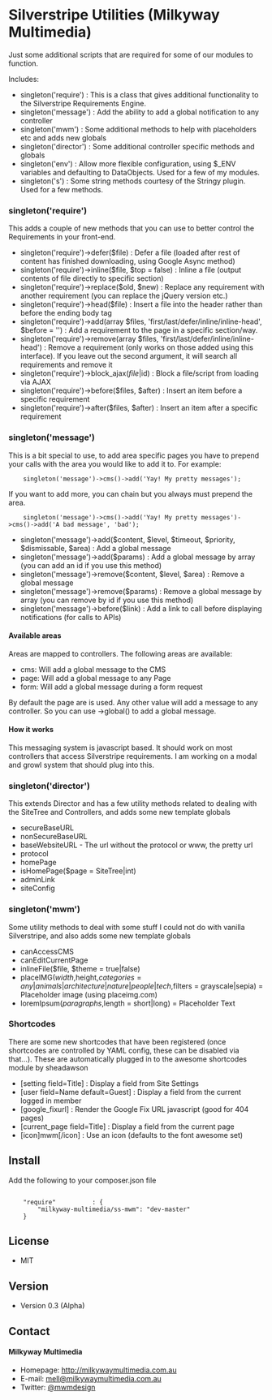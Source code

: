 Silverstripe Utilities (Milkyway Multimedia)
============================================
Just some additional scripts that are required for some of our modules to function.

Includes:
- singleton('require') : This is a class that gives additional functionality to the Silverstripe Requirements Engine.
- singleton('message') : Add the ability to add a global notification to any controller
- singleton('mwm') : Some additional methods to help with placeholders etc and adds new globals
- singleton('director') : Some additional controller specific methods and globals
- singleton('env') : Allow more flexible configuration, using $_ENV variables and defaulting to DataObjects. Used for a few of my modules.
- singleton('s') : Some string methods courtesy of the Stringy plugin. Used for a few methods.

### singleton('require')
This adds a couple of new methods that you can use to better control the Requirements in your front-end.

- singleton('require')->defer($file) : Defer a file (loaded after rest of content has finished downloading, using Google Async method)
- singleton('require')->inline($file, $top = false) : Inline a file (output contents of file directly to specific section)
- singleton('require')->replace($old, $new) : Replace any requirement with another requirement (you can replace the jQuery version etc.)
- singleton('require')->head($file) : Insert a file into the header rather than before the ending body tag
- singleton('require')->add(array $files, 'first/last/defer/inline/inline-head', $before = '') : Add a requirement to the page in a specific section/way.
- singleton('require')->remove(array $files, 'first/last/defer/inline/inline-head') : Remove a requirement (only works on those added using this interface). If you leave out the second argument, it will search all requirements and remove it
- singleton('require')->block_ajax($file|$id) : Block a file/script from loading via AJAX
- singleton('require')->before($files, $after) : Insert an item before a specific requirement
- singleton('require')->after($files, $after) : Insert an item after a specific requirement

### singleton('message')
This is a bit special to use, to add area specific pages you have to prepend your calls with the area you would like to add it to. For example:

```
    singleton('message')->cms()->add('Yay! My pretty messages');
```

If you want to add more, you can chain but you always must prepend the area.

```
    singleton('message')->cms()->add('Yay! My pretty messages')->cms()->add('A bad message', 'bad');
```

- singleton('message')->add($content, $level, $timeout, $priority, $dismissable, $area) : Add a global message
- singleton('message')->add($params) : Add a global message by array (you can add an id if you use this method)
- singleton('message')->remove($content, $level, $area) : Remove a global message
- singleton('message')->remove($params) : Remove a global message by array (you can remove by id if you use this method)
- singleton('message')->before($link) : Add a link to call before displaying notifications (for calls to APIs)

#### Available areas
Areas are mapped to controllers. The following areas are available:

- cms: Will add a global message to the CMS
- page: Will add a global message to any Page
- form: Will add a global message during a form request

By default the page are is used. Any other value will add a message to any controller. So you can use ->global() to add a global message.

#### How it works
This messaging system is javascript based. It should work on most controllers that access Silverstripe requirements. I am working on a modal and growl system that should plug into this.

### singleton('director')
This extends Director and has a few utility methods related to dealing with the SiteTree and Controllers, and adds some new template globals

- secureBaseURL
- nonSecureBaseURL
- baseWebsiteURL - The url without the protocol or www, the pretty url
- protocol
- homePage
- isHomePage($page = SiteTree|int)
- adminLink
- siteConfig

### singleton('mwm')
Some utility methods to deal with some stuff I could not do with vanilla Silverstripe, and also adds some new template globals

- canAccessCMS
- canEditCurrentPage
- inlineFile($file, $theme = true|false)
- placeIMG($width,$height,$categories = any|animals|architecture|nature|people|tech,$filters = grayscale|sepia) = Placeholder image (using placeimg.com)
- loremIpsum($paragraphs,$length = short|long) = Placeholder Text

### Shortcodes
There are some new shortcodes that have been registered (once shortcodes are controlled by YAML config, these can be disabled via that...). These are automatically plugged in to the awesome shortcodes module by sheadawson

- [setting field=Title] : Display a field from Site Settings
- [user field=Name default=Guest] : Display a field from the current logged in member
- [google_fixurl] : Render the Google Fix URL javascript (good for 404 pages)
- [current_page field=Title] : Display a field from the current page
- [icon]mwm[/icon] : Use an icon (defaults to the font awesome set)

## Install
Add the following to your composer.json file

```

    "require"          : {
		"milkyway-multimedia/ss-mwm": "dev-master"
	}

```

## License
* MIT

## Version
* Version 0.3 (Alpha)

## Contact
#### Milkyway Multimedia
* Homepage: http://milkywaymultimedia.com.au
* E-mail: mell@milkywaymultimedia.com.au
* Twitter: [@mwmdesign](https://twitter.com/mwmdesign "mwmdesign on twitter")